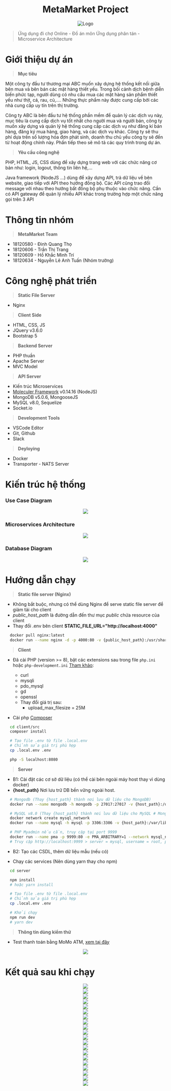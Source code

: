 <h1 align="center">MetaMarket Project</h1>

<div  align="center">
  <img src="https://res.cloudinary.com/dynonary/image/upload/v1649991439/metamarket/logo.svg" alt="Logo" />
</div>

> Ứng dụng đi chợ Online - Đồ án môn Ứng dụng phân tán - Microservice Architecture

# Giới thiệu dự án

> **Mục tiêu**

Một công ty đầu tư thương mại ABC muốn xây dựng hệ thống kết nối giữa bên mua và bên bán các mặt hàng thiết yếu. Trong bối cảnh dịch bệnh diễn biến phức tạp, người dùng có nhu cầu mua các mặt hàng sản phẩm thiết yếu như thịt, cá, rau, củ,…. Những thực phẩm này được cung cấp bởi các nhà cung cấp uy tín trên thị trường.

Công ty ABC là bên đầu tư hệ thống phần mềm để quản lý các dịch vụ này, mục tiêu là cung cấp dịch vụ tốt nhất cho người mua và người bán, công ty muốn xây dựng và quản lý hệ thống cung cấp các dịch vụ như đăng kí bán hàng, đăng ký mua hàng, giao hàng, và các dịch vụ khác. Công ty sẽ thu phí dựa trên số lượng hóa đơn phát sinh, doanh thu chủ yếu công ty sẽ đến từ hoạt động chính này. Phấn tiếp theo sẽ mô tả các quy trình trong dự án.

> **Yêu cầu công nghệ**

PHP, HTML, JS, CSS dùng để xây dựng trang web với các chức năng cơ bản như: login, logout, thông tin liên hệ,…

Java framework (NodeJS ...) dùng để xây dựng API, trả dữ liệu về bên website, giao tiếp với API theo hướng đồng bộ. Các API cũng trao đổi message với nhau theo hướng bất đồng bộ phụ thuộc vào chức năng. Cần có API gateway để quản lý nhiều API khác trong trường hợp một chức năng gọi trên 3 API

# Thông tin nhóm

> **MetaMarket Team**

- 18120580 - Đinh Quang Thọ
- 18120606 - Trần Thị Trang
- 18120609 - Hồ Khắc Minh Trí
- 18120634 - Nguyễn Lê Anh Tuấn (Nhóm trưởng)

# Công nghệ phát triển

> **Static File Server**

- Nginx

> **Client Side**

- HTML, CSS, JS
- JQuery v3.6.0
- Bootstrap 5

> **Backend Server**

- PHP thuần
- Apache Server
- MVC Model

> **API Server**

- Kiến trúc Microservices
- [Moleculer Framework](https://moleculer.services/docs/0.14/index.html) v0.14.16 (NodeJS)
- MongoDB v5.0.6, MongooseJS
- MySQL v8.0, Sequelize
- Socket.io

> **Development Tools**

- VSCode Editor
- Git, Github
- Slack

> **Deyloying**

- Docker
- Transporter - NATS Server

# Kiến trúc hệ thống

### **Use Case Diagram**

<div align="center"><img src="https://res.cloudinary.com/dynonary/image/upload/v1652197093/metamarket/UC-Diagram.png" /></div>

### **Microservices Architecture**

<div align="center"><img src="https://res.cloudinary.com/dynonary/image/upload/v1652197017/metamarket/Microservice_Architecture.jpg" /></div>

### **Database Diagram**

<div align="center"><img src="https://res.cloudinary.com/dynonary/image/upload/v1652197204/metamarket/DB-Diagram.jpg" /></div>

# Hướng dẫn chạy

> **Static file server (Nginx)**

- Không bắt buộc, nhưng có thể dùng Nginx để serve static file server để giảm tải cho client
- _public_host_path_ là đường dẫn đến thư mục _public_ chứa resource của client
- Thay đổi .env bên client **STATIC_FILE_URL="http://localhost:4000"**

```sh
  docker pull nginx:latest
  docker run --name nginx -d -p 4000:80 -v {public_host_path}:/usr/share/nginx/html:ro nginx:latest
```

> **Client**

- Đã cài PHP (version >= 8), bật các extensions sau trong file `php.ini` hoặc `php-development.ini` [Tham khảo](https://www.php.net/manual/en/install.pecl.windows.php):

  - curl
  - mysqli
  - pdo_mysql
  - gd
  - openssl
  - Thay đổi giá trị sau:
    - upload_max_filesize = 25M

- Cài php [Composer](https://getcomposer.org/download/)

```sh
  cd client/src
  composer install

  # Tạo file .env từ file .local.env
  # Chỉnh sửa giá trị phù hợp
  cp .local.env .env

  php -S localhost:8080
```

> **Server**

- B1: Cài đặt các cơ sở dữ liệu (có thể cài bên ngoài máy host thay vì dùng docker)
- **{host_path}** Nơi lưu trữ DB bền vững ngoài host.

```sh
  # Mongodb (Thay {host_path} thành nơi lưu dữ liệu cho MongoDB)
  docker run --name mongodb -h mongodb -p 27017:27017 -v {host_path}:/data/db -d mongo:5.0.6

  # MySQL v8.0 (Thay {host_path} thành nơi lưu dữ liệu cho MySQL # MongoDB)
  docker network create mysql_network
  docker run --name mysql -h mysql -p 3306:3306 -v {host_path}:/var/lib/mysql -e MYSQL_ROOT_PASSWORD={MY_PASSWORD} --network mysql_network -d mysql:8.0.28

  # PHP Myadmin nếu cần, truy cập tại port 9999
  docker run --name pma -p 9999:80 -e PMA_ARBITRARY=1 --network mysql_network -d phpmyadmin:5.1.3
  # Truy cập http://localhost:9999 > server = mysql, username = root, password = {MY_PASSWORD}
```

- B2: Tạo các CSDL, thêm dữ liệu mẫu (nếu có)

- Chạy các services (Nên dùng yarn thay cho npm)

```sh
  cd server

  npm install
  # hoặc yarn install

  # Tạo file .env từ file .local.env
  # Chỉnh sửa giá trị phù hợp
  cp .local.env .env

  # Khởi chạy
  npm run dev
  # yarn dev
```

> **Thông tin dùng kiểm thử**

- Test thanh toán bằng MoMo ATM, [xem tại đây](https://developers.momo.vn/v3/vi/docs/payment/onboarding/test-instructions/)

<div align="center"><img src="https://res.cloudinary.com/dynonary/image/upload/v1652176343/metamarket/momo-test.jpg" /></div>

# Kết quả sau khi chạy

<div align="center"><img src="https://res.cloudinary.com/dynonary/image/upload/v1656727391/metamarket/result/Picture5.png" /></div>
<div align="center"><img src="https://res.cloudinary.com/dynonary/image/upload/v1656727391/metamarket/result/Picture6.png" /></div>
<div align="center"><img src="https://res.cloudinary.com/dynonary/image/upload/v1656727391/metamarket/result/Picture7.png" /></div>
<div align="center"><img src="https://res.cloudinary.com/dynonary/image/upload/v1656727391/metamarket/result/Picture8.png" /></div>
<div align="center"><img src="https://res.cloudinary.com/dynonary/image/upload/v1656727391/metamarket/result/Picture9.png" /></div>
<div align="center"><img src="https://res.cloudinary.com/dynonary/image/upload/v1656727391/metamarket/result/Picture10.png" /></div>
<div align="center"><img src="https://res.cloudinary.com/dynonary/image/upload/v1656727391/metamarket/result/Picture11.png" /></div>
<div align="center"><img src="https://res.cloudinary.com/dynonary/image/upload/v1656727391/metamarket/result/Picture11.png" /></div>
<div align="center"><img src="https://res.cloudinary.com/dynonary/image/upload/v1656727391/metamarket/result/Picture13.png" /></div>
<div align="center"><img src="https://res.cloudinary.com/dynonary/image/upload/v1656727391/metamarket/result/Picture14.png" /></div>
<div align="center"><img src="https://res.cloudinary.com/dynonary/image/upload/v1656727391/metamarket/result/Picture15.png" /></div>
<div align="center"><img src="https://res.cloudinary.com/dynonary/image/upload/v1656727391/metamarket/result/Picture16.png" /></div>
<div align="center"><img src="https://res.cloudinary.com/dynonary/image/upload/v1656727391/metamarket/result/Picture17.png" /></div>
<div align="center"><img src="https://res.cloudinary.com/dynonary/image/upload/v1656727391/metamarket/result/Picture18.png" /></div>
<div align="center"><img src="https://res.cloudinary.com/dynonary/image/upload/v1656727391/metamarket/result/Picture19.png" /></div>
<div align="center"><img src="https://res.cloudinary.com/dynonary/image/upload/v1656727391/metamarket/result/Picture20.png" /></div>
<div align="center"><img src="https://res.cloudinary.com/dynonary/image/upload/v1656727391/metamarket/result/Picture21.png" /></div>
<div align="center"><img src="https://res.cloudinary.com/dynonary/image/upload/v1656727391/metamarket/result/Picture22.png" /></div>
<div align="center"><img src="https://res.cloudinary.com/dynonary/image/upload/v1656727391/metamarket/result/Picture23.png" /></div>
<div align="center"><img src="https://res.cloudinary.com/dynonary/image/upload/v1656727391/metamarket/result/Picture24.png" /></div>
